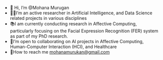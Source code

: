 - 👋 Hi, I’m @Mohana Murugan
- 👩‍💻I’m an active researcher in Artificial Intelligence, and Data Science related projects in various disciplines 
- 📚I am currently conducting research in Affective Computing, particularly focusing on the Facial Expression Recognition (FER) system as part of my PhD research.
- 🎯I’m open to collaborating on AI projects in Affective Computing, Human-Computer Interaction (HCI), and Healthcare
- 📩How to reach me mohanamurukan@gmail.com

<!---
Mohana-AI/Mohana-AI is a ✨ special ✨ repository because its `README.md` (this file) appears on your GitHub profile.
You can click the Preview link to take a look at your changes.
--->
